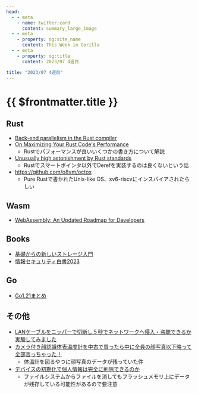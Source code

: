 ```yaml
---
head:
  - - meta
    - name: twitter:card
      content: summary_large_image
  - - meta
    - property: og:site_name
      content: This Week in Gorilla
  - - meta
    - property: og:title
      content: 2023/07 4週目

title: "2023/07 4週目"
---
```


# {{ $frontmatter.title }}

## Rust
- [Back-end parallelism in the Rust compiler](https://nnethercote.github.io/2023/07/11/back-end-parallelism-in-the-rust-compiler.html)
- [On Maximizing Your Rust Code's Performance](https://jbecker.dev/research/on-writing-performant-rust)
	- Rustでパフォーマンスが良いいくつかの書き方について解説
- [Unusually high astonishment by Rust standards](https://www.fuzzypixelz.com/blog/deref-confusion/)
	- Rustでスマートポインタ以外でDerefを実装するのは良くないという話
- https://github.com/o8vm/octox
	- Pure Rustで書かれたUnix-like OS、xv6-riscvにインスパイアされたらしい

## Wasm
- [WebAssembly: An Updated Roadmap for Developers](https://bytecodealliance.org/articles/webassembly-the-updated-roadmap-for-developers)

## Books
- [基礎からの新しいストレージ入門](https://www.amazon.co.jp/dp/4802614136)
- [情報セキュリティ白書2023](https://www.ipa.go.jp/publish/wp-security/2023.html)

## Go
- [Go1.21まとめ](https://zenn.dev/koya_iwamura/articles/0f24b53dcc179f)

## その他
- [LANケーブルをニッパーで切断し５秒でネットワークへ侵入・盗聴できるか実験してみました](https://io.cyberdefense.jp/entry/lan-cable-intrusion/)
- [カメラ付き顔認識体表温度計を中古で買ったら中に全員の顔写真以下略って全部言っちゃった！](https://honeylab.hatenablog.jp/entry/2023/05/05/021135)
  - 体温計を図るやつに顔写真のデータが残っていた件
- [デバイスの初期化で個人情報は完全に削除できるのか](https://io.cyberdefense.jp/entry/%E3%83%87%E3%83%90%E3%82%A4%E3%82%B9%E3%81%AE%E5%88%9D%E6%9C%9F%E5%8C%96%E3%81%A7%E5%80%8B%E4%BA%BA%E6%83%85%E5%A0%B1%E3%81%AF%E5%AE%8C%E5%85%A8%E3%81%AB%E5%89%8A%E9%99%A4%E3%81%A7%E3%81%8D%E3%82%8B%E3%81%AE%E3%81%8B/)
  - ファイルシステムからファイルを消してもフラッシュメモリ上にデータが残存している可能性があるので要注意
